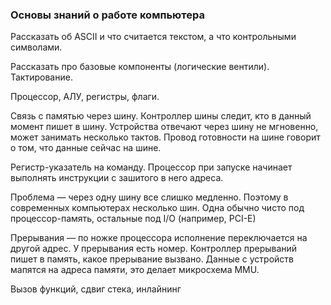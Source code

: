 ### Основы знаний о работе компьютера

Рассказать об ASCII и что считается текстом, а что контрольными символами.

Рассказать про базовые компоненты (логические вентили).
Тактирование.

Процессор, АЛУ, регистры, флаги.

Связь с памятью через шину.
Контроллер шины следит, кто в данный момент пишет в шину.
Устройства отвечают через шину не мгновенно, может занимать несколько тактов.
Провод готовности на шине говорит о том, что данные сейчас на шине.

Регистр-указатель на команду.
Процессор при запуске начинает выполнять инструкции с зашитого в него адреса.

Проблема — через одну шину все слишко медленно. Поэтому в современных компьютерах несколько шин.
Одна обычно чисто под процессор-память, остальные под I/O (например, PCI-E)

Прерывания — по ножке процессора исполнение переключается на другой адрес.
У прерывания есть номер.
Контроллер прерываний пишет в память, какое прерывание вызвано.
Данные с устройств мапятся на адреса памяти, это делает микросхема MMU.

Вызов функций, сдвиг стека, инлайнинг
